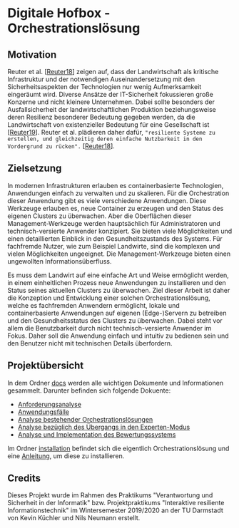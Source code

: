 # Digitale Hofbox - Orchestrationslösung
## Motivation
Reuter et al. [[Reuter18](https://dl.gi.de/bitstream/handle/20.500.12116/16930/Beitrag_330_final__a.pdf?sequence=1&isAllowed=y)] zeigen auf, dass der Landwirtschaft als kritische Infrastruktur und der notwendigen Auseinandersetzung mit den Sicherheitsaspekten der Technologien nur wenig Aufmerksamkeit eingeräumt wird. Diverse Ansätze der IT-Sicherheit fokussieren große Konzerne und nicht kleinere Unternehmen. Dabei sollte besonders der Ausfallsicherheit der landwirtschaftlichen Produktion beziehungsweise deren Resilienz besonderer Bedeutung gegeben werden, da die Landwirtschaft von existenzieller Bedeutung für eine Gesellschaft ist [[Reuter19](https://dl.gi.de/bitstream/handle/20.500.12116/23086/GIL_2019_Reuter_177-182.pdf?sequence=1&isAllowed=y)]. Reuter et al. plädieren daher dafür, `"resiliente Systeme zu erstellen, und gleichzeitig deren einfache Nutzbarkeit in den Vordergrund zu rücken".` [[Reuter18](https://dl.gi.de/bitstream/handle/20.500.12116/16930/Beitrag_330_final__a.pdf?sequence=1&isAllowed=y)].

## Zielsetzung
In modernen Infrastrukturen erlauben es containerbasierte Technologien, Anwendungen einfach zu verwalten und zu skalieren. Für die Orchestration dieser Anwendung gibt es viele verschiedene Anwendungen. Diese Werkzeuge erlauben es, neue Container zu erzeugen und den Status des eigenen Clusters zu überwachen. Aber die Oberflächen dieser Management-Werkzeuge werden hauptsächlich für Administratoren und technisch-versierte Anwender konzipiert. Sie bieten viele Möglichkeiten und einen detaillierten Einblick in den Gesundheitszustands des Systems. Für fachfremde Nutzer, wie zum Beispiel Landwirte, sind die komplexen und vielen Möglichkeiten ungeeignet. Die Management-Werkzeuge bieten einen ungewollten Informationsüberfluss.

Es muss dem Landwirt auf eine einfache Art und Weise ermöglicht werden, in einem einheitlichen Prozess neue Anwendungen zu installieren und den Status seines aktuellen Clusters zu überwachen. Ziel dieser Arbeit ist daher die Konzeption und Entwicklung einer solchen Orchestrationslösung, welche es fachfremden Anwendern ermöglicht, lokale und containerbasierte Anwendungen auf eigenen (Edge-)Servern zu betreiben und den Gesundheitsstatus des Clusters zu überwachen. Dabei steht vor allem die Benutzbarkeit durch nicht technisch-versierte Anwender im Fokus. Daher soll die Anwendung einfach und intuitiv zu bedienen sein und den Benutzer nicht mit technischen Details überfordern.

## Projektübersicht
In dem Ordner [docs](/docs/) werden alle wichtigen Dokumente und Informationen gesammelt. Darunter befinden sich folgende Dokuente:
- [Anforderungsanalyse](/docs/analysis/requirement-analysis.md)
- [Anwendungsfälle](/docs/analysis/use-cases.md)
- [Analyse bestehender Orchestrationslösungen](/docs/analysis/solution-analysis.md)
- [Analyse bezüglich des Übergangs in den Experten-Modus](/docs/analysis/expert-mode.md)
- [Analyse und Implementation des Bewertungssystems](/docs/analysis/grading-system.md)

Im Ordner [installation](/installation/) befindet sich die eigentlich Orchestrationslösung und eine [Anleitung](/installation/README.md), um diese zu installieren.

## Credits
Dieses Projekt wurde im Rahmen des Praktikums "Verantwortung und Sicherheit in der Informatik" bzw. Projektpraktikums "Interaktive resiliente Informationstechnik" im Wintersemester 2019/2020 an der TU Darmstadt von Kevin Küchler und Nils Neumann erstellt.
